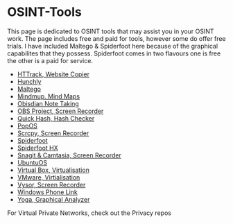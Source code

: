 # OSINT-Tools
<p>This page is dedicated to OSINT tools that may assist you in your OSINT work. The page includes free and paid for tools, however some do offer free trials. I have included Maltego & Spiderfoot here because of the graphical capabilites that they possess. Spiderfoot comes in two flavours one is free the other is a paid for service.</p>
<ul>
 <li><a href="https://httrack.com/">HTTrack, Website Copier</a></li>
 <li><a href="https://hunch.ly/">Hunchly</a></li>
 <li><a href="https://maltego.com/product-features/">Maltego</a></li>
 <li><a href="https://mindmup.com/">Mindmup. Mind Maps</a></li>
 <li><a href="https://github.com/WebBreacher/obsidian-osint-templates">Obisdian Note Taking</a></li>
 <li><a href="https://obsproject.com/">OBS Project, Screen Recorder</a></li>
 <li><a href="https://quickhash-gui.org/">Quick Hash, Hash Checker</a></li>
 <li><a href="https://pop.system76.com/">PopOS</a></li>
 <li><a href="https://github.com/Genymobile/scrcpy">Scrcpy, Screen Recorder</a></li>
 <li><a href="https://github.com/smicallef/spiderfoot">Spiderfoot</a></li>
 <li><a href="https://login.hx.spiderfoot.net/signin?">Spiderfoot HX</a></li>
 <li><a href="https://techsmith.com/">Snagit & Camtasia, Screen Recorder</a></li>
 <li><a href="https://ubuntu.com/download/desktop">UbuntuOS</a></li>
 <li><a href="https://virtualbox.org/wiki/Downloads">Virtual Box, Virtualisation</a></li>
 <li><a href="https://vmware.com/">VMware, Virtialisation</a></li>
 <li><a href="https://www.vysor.io/">Vysor, Screen Recorder</a></li>
 <li><a href="https://www.zdnet.com/article/how-to-link-your-android-phone-to-your-windows-11-pc/">Windows Phone Link</a></li>
 <li><a href="https://github.com/WebBreacher/obsidian-osint-templates">Yoga, Graphical Analyzer</a></li>
</ul>
<p>For Virtual Private Networks, check out the Privacy repos</p>
